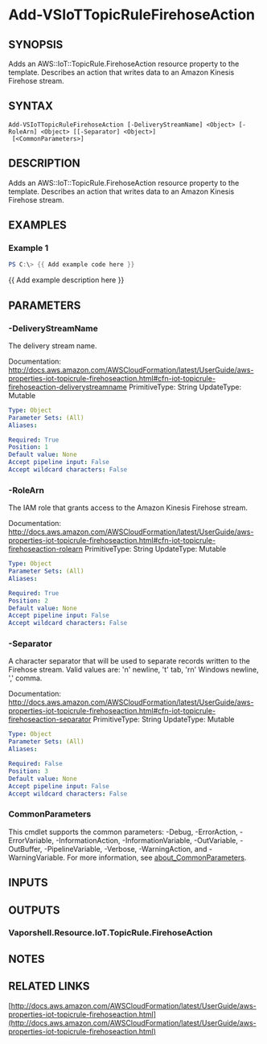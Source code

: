 # Add-VSIoTTopicRuleFirehoseAction

## SYNOPSIS
Adds an AWS::IoT::TopicRule.FirehoseAction resource property to the template.
Describes an action that writes data to an Amazon Kinesis Firehose stream.

## SYNTAX

```
Add-VSIoTTopicRuleFirehoseAction [-DeliveryStreamName] <Object> [-RoleArn] <Object> [[-Separator] <Object>]
 [<CommonParameters>]
```

## DESCRIPTION
Adds an AWS::IoT::TopicRule.FirehoseAction resource property to the template.
Describes an action that writes data to an Amazon Kinesis Firehose stream.

## EXAMPLES

### Example 1
```powershell
PS C:\> {{ Add example code here }}
```

{{ Add example description here }}

## PARAMETERS

### -DeliveryStreamName
The delivery stream name.

Documentation: http://docs.aws.amazon.com/AWSCloudFormation/latest/UserGuide/aws-properties-iot-topicrule-firehoseaction.html#cfn-iot-topicrule-firehoseaction-deliverystreamname
PrimitiveType: String
UpdateType: Mutable

```yaml
Type: Object
Parameter Sets: (All)
Aliases:

Required: True
Position: 1
Default value: None
Accept pipeline input: False
Accept wildcard characters: False
```

### -RoleArn
The IAM role that grants access to the Amazon Kinesis Firehose stream.

Documentation: http://docs.aws.amazon.com/AWSCloudFormation/latest/UserGuide/aws-properties-iot-topicrule-firehoseaction.html#cfn-iot-topicrule-firehoseaction-rolearn
PrimitiveType: String
UpdateType: Mutable

```yaml
Type: Object
Parameter Sets: (All)
Aliases:

Required: True
Position: 2
Default value: None
Accept pipeline input: False
Accept wildcard characters: False
```

### -Separator
A character separator that will be used to separate records written to the Firehose stream.
Valid values are: 'n' newline, 't' tab, 'rn' Windows newline, ',' comma.

Documentation: http://docs.aws.amazon.com/AWSCloudFormation/latest/UserGuide/aws-properties-iot-topicrule-firehoseaction.html#cfn-iot-topicrule-firehoseaction-separator
PrimitiveType: String
UpdateType: Mutable

```yaml
Type: Object
Parameter Sets: (All)
Aliases:

Required: False
Position: 3
Default value: None
Accept pipeline input: False
Accept wildcard characters: False
```

### CommonParameters
This cmdlet supports the common parameters: -Debug, -ErrorAction, -ErrorVariable, -InformationAction, -InformationVariable, -OutVariable, -OutBuffer, -PipelineVariable, -Verbose, -WarningAction, and -WarningVariable. For more information, see [about_CommonParameters](http://go.microsoft.com/fwlink/?LinkID=113216).

## INPUTS

## OUTPUTS

### Vaporshell.Resource.IoT.TopicRule.FirehoseAction
## NOTES

## RELATED LINKS

[http://docs.aws.amazon.com/AWSCloudFormation/latest/UserGuide/aws-properties-iot-topicrule-firehoseaction.html](http://docs.aws.amazon.com/AWSCloudFormation/latest/UserGuide/aws-properties-iot-topicrule-firehoseaction.html)

